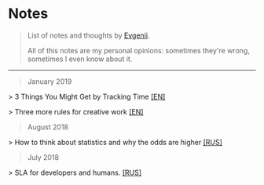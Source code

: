 # Notes

> List of notes and thoughts by [Evgenii](https://twitter.com/_elergy_).   
> 
> All of this notes are my personal opinions: sometimes they're wrong, sometimes I even know about it.
---
> January 2019

\> 3 Things You Might Get by Tracking Time [[EN]](articles/en/time-tracking.md)

\> Three more rules for creative work [[EN]](articles/en/creative-rules.md)

> August 2018

\> How to think about statistics and why the odds are higher [[RUS]](articles/ru/statistics.md)

> July 2018

\> SLA for developers and humans. [[RUS]](articles/ru/sla.md) 